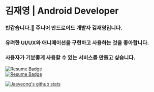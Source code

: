 # 김재영 | Android Developer

### 반갑습니다.👋 주니어 안드로이드 개발자 김재영입니다.

### 유려한 UI/UX와 애니메이션을 구현하고 사용하는 것을 좋아합니다.

### 사용자가 기분좋게 사용할 수 있는 서비스를 만들고 싶습니다.

[![Resume Badge](http://img.shields.io/badge/-Resume-303437?style=flat&logo=notion&link=https://www.notion.so/pnujaeyeong/Android-Developer-79d4c17f50c34a3091f46152fa7e5f4b)](https://www.notion.so/pnujaeyeong/Android-Developer-79d4c17f50c34a3091f46152fa7e5f4b)	
[![Resume Badge](http://img.shields.io/badge/-Medium%20Blog-50586C?style=flat&logo=medium&link=https://www.notion.so/pnujaeyeong/Android-Developer-79d4c17f50c34a3091f46152fa7e5f4b)](https://www.notion.so/pnujaeyeong/Android-Developer-79d4c17f50c34a3091f46152fa7e5f4b)

[![Jaeyeong's github stats](https://github-readme-stats.vercel.app/api?username=jaeyeong951&count_private=true&show_icons=true&theme=dracula&hide_border=true&bg_color=171B21)](https://github.com/anuraghazra/github-readme-stats)
<!--
**jaeyeong951/jaeyeong951** is a ✨ _special_ ✨ repository because its `README.md` (this file) appears on your GitHub profile.

Here are some ideas to get you started:

- 🔭 I’m currently working on ...
- 🌱 I’m currently learning ...
- 👯 I’m looking to collaborate on ...
- 🤔 I’m looking for help with ...
- 💬 Ask me about ...
- 📫 How to reach me: ...
- 😄 Pronouns: ...
- ⚡ Fun fact: ...
-->

